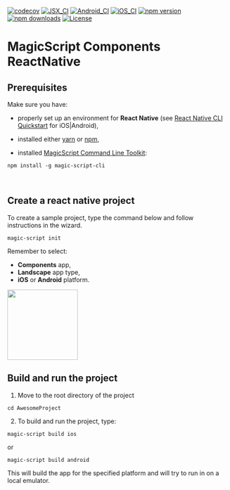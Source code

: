 [![codecov](https://codecov.io/gh/magic-script/magic-script-components-react-native/branch/master/graph/badge.svg?token=gZKfulNJa4)](https://codecov.io/gh/magic-script/magic-script-components-react-native)
[![JSX_CI](https://github.com/magic-script/magic-script-components-react-native/workflows/Unit%20Tests%20JavaScript/badge.svg)](https://github.com/magic-script/magic-script-components-react-native/actions)
[![Android_CI](https://github.com/magic-script/magic-script-components-react-native/workflows/Unit%20Tests%20Android/badge.svg)](https://github.com/magic-script/magic-script-components-react-native/actions)
[![iOS_CI](https://github.com/magic-script/magic-script-components-react-native/workflows/Unit%20Tests%20iOS/badge.svg)](https://github.com/magic-script/magic-script-components-react-native/actions)
[![npm version](https://badge.fury.io/js/magic-script-components-react-native.svg)](https://badge.fury.io/js/magic-script-components-react-native)
[![npm downloads](https://img.shields.io/npm/dt/magic-script-components-react-native.svg)](https://www.npmjs.com/package/magic-script-components-react-native)
[![License](https://img.shields.io/:license-Apache%202.0-blue.svg)](LICENSE)


# MagicScript Components ReactNative

## Prerequisites

Make sure you have:

- properly set up an environment for **React Native** (see [React Native CLI Quickstart](https://reactnative.dev/docs/environment-setup) for iOS|Android),

- installed either [yarn](https://classic.yarnpkg.com/en/docs/install/) or [npm](https://www.npmjs.com/get-npm),

- installed [MagicScript Command Line Toolkit](https://github.com/magic-script/magic-script-cli):

```
npm install -g magic-script-cli
```

<p>&nbsp;</p>

## Create a react native project

To create a sample project, type the command below and follow instructions in the wizard.
```
magic-script init
````

Remember to select: 
- **Components** app, 
- **Landscape** app type,
- **iOS** or **Android** platform.

<img src="./docs/screens/mxs_wizard.gif" height="160">

## Build and run the project

1. Move to the root directory of the project

```
cd AwesomeProject
```

2. To build and run the project, type:
```
magic-script build ios
```
or
```
magic-script build android
```

This will build the app for the specified platform and will try to run in on a local emulator.
